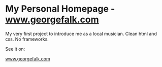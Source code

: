 # My Personal Homepage - www.georgefalk.com

My very first project to introduce me as a local musician. Clean html and css. No frameworks.

See it on:

www.georgefalk.com

